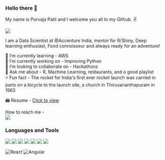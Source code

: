 ### Hello there 👋

My name is Purvaja Patil and I welcome you all to my Github. ✌️

![](https://komarev.com/ghpvc/?username=purvajapatil&color=blueviolet&style=plastic)

I am a Data Scientist at @Accenture India, mentor for R/Shiny, Deep learning enthusiast, Food connoisseur and always ready for an adventure!

🌱 I’m currently learning - AWS <br/>
🔭 I’m currently working on - Improving Python <br/>
👯 I’m looking to collaborate on - Hackathons <br/>
💬 Ask me about - R, Machine Learning, restaurants, and a good playlist <br/>
⚡️ Fun fact - The rocket for India's first ever rocket launch was carried in parts on a bicycle to the launch site, a church in Thiruvananthapuram in 1963 <br/>

🖨 Resume - [Click to view](https://drive.google.com/file/d/1O3O4hIQiaoHdxGIF0MyWG9nv46_tzHsu/view?usp=sharing)

How to reach me - <br/>
[![](https://img.shields.io/badge/LinkedIn-0077B5?style=for-the-badge&logo=linkedin&logoColor=white)](https://www.linkedin.com/in/purvajapatil/)

### Languages and Tools

![](https://img.shields.io/badge/Python-HexColor?style=plastic&logoColor=white&color=blue) 
![](https://img.shields.io/badge/R-HexColor?style=plastic&logoColor=white&color=blue)
![](https://img.shields.io/badge/Machine-HexColor?style=plastic&logoColor=white&color=blue)
![](https://img.shields.io/badge/SQL-HexColor?style=plastic&logoColor=white&color=blue)
![](https://img.shields.io/badge/AWS-HexColor?style=plastic&logoColor=white&color=blue)
![](https://img.shields.io/badge/R-Shiny-HexColor?style=plastic&logoColor=white&color=blue)
![](https://img.shields.io/badge/NLP-HexColor?style=plastic&logoColor=white&color=blue)

<p>
  <img alt="React" src="https://img.shields.io/badge/Python-HexColor?style=plastic&logoColor=white&color=blue" />
  <img alt="Angular" src="https://img.shields.io/badge/dd-HexColor?style=plastic&logoColor=white&color=blue" />
</p>

